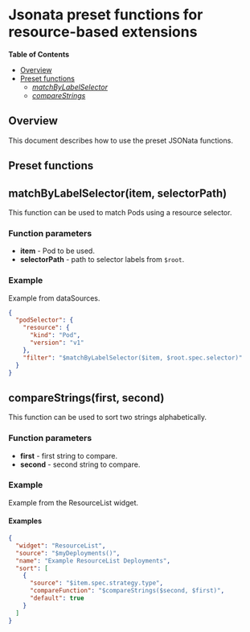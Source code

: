 # Jsonata preset functions for resource-based extensions

**Table of Contents**

- [Overview](#overview)
- [Preset functions](#preset-functions)
  - [_matchByLabelSelector_](#matchbylabelselectoritem-selectorpath)
  - [_compareStrings_](#comparestringsfirst-second)

## Overview

This document describes how to use the preset JSONata functions.

## Preset functions

## matchByLabelSelector(item, selectorPath)

This function can be used to match Pods using a resource selector.

### Function parameters

- **item** - Pod to be used.
- **selectorPath** - path to selector labels from `$root`.

### Example

Example from dataSources.

```json
{
  "podSelector": {
    "resource": {
      "kind": "Pod",
      "version": "v1"
    },
    "filter": "$matchByLabelSelector($item, $root.spec.selector)"
  }
}
```

## compareStrings(first, second)

This function can be used to sort two strings alphabetically.

### Function parameters

- **first** - first string to compare.
- **second** - second string to compare.

### Example

Example from the ResourceList widget.

#### Examples

```json
{
  "widget": "ResourceList",
  "source": "$myDeployments()",
  "name": "Example ResourceList Deployments",
  "sort": [
    {
      "source": "$item.spec.strategy.type",
      "compareFunction": "$compareStrings($second, $first)",
      "default": true
    }
  ]
}
```
